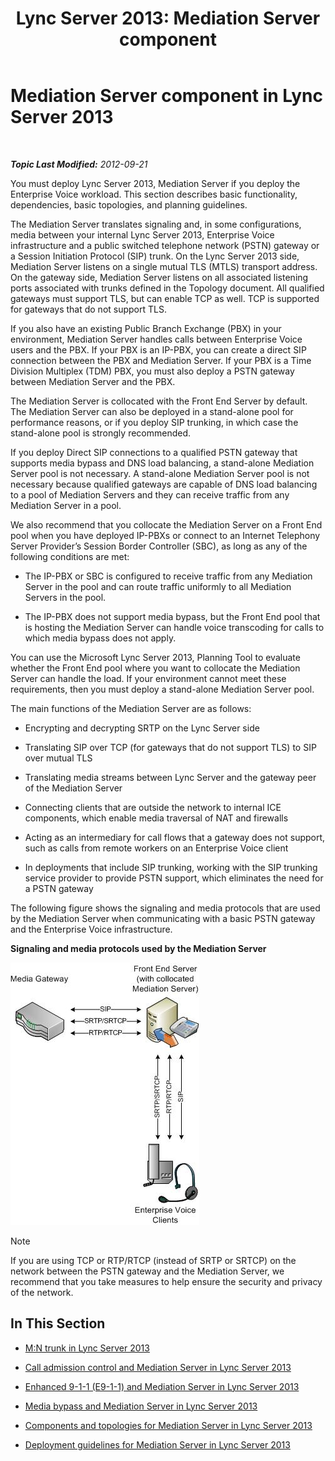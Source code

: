 ﻿---
title: 'Lync Server 2013: Mediation Server component'
TOCTitle: Mediation Server component
ms:assetid: 5b19edef-4a54-43c9-aa12-5643b8108355
ms:mtpsurl: https://technet.microsoft.com/en-us/library/Gg398399(v=OCS.15)
ms:contentKeyID: 48184239
ms.date: 07/23/2014
mtps_version: v=OCS.15
---

<div data-xmlns="http://www.w3.org/1999/xhtml">

<div class="topic" data-xmlns="http://www.w3.org/1999/xhtml" data-msxsl="urn:schemas-microsoft-com:xslt" data-cs="http://msdn.microsoft.com/en-us/">

<div data-asp="http://msdn2.microsoft.com/asp">

# Mediation Server component in Lync Server 2013

</div>

<div id="mainSection">

<div id="mainBody">

<span> </span>

_**Topic Last Modified:** 2012-09-21_

You must deploy Lync Server 2013, Mediation Server if you deploy the Enterprise Voice workload. This section describes basic functionality, dependencies, basic topologies, and planning guidelines.

The Mediation Server translates signaling and, in some configurations, media between your internal Lync Server 2013, Enterprise Voice infrastructure and a public switched telephone network (PSTN) gateway or a Session Initiation Protocol (SIP) trunk. On the Lync Server 2013 side, Mediation Server listens on a single mutual TLS (MTLS) transport address. On the gateway side, Mediation Server listens on all associated listening ports associated with trunks defined in the Topology document. All qualified gateways must support TLS, but can enable TCP as well. TCP is supported for gateways that do not support TLS.

If you also have an existing Public Branch Exchange (PBX) in your environment, Mediation Server handles calls between Enterprise Voice users and the PBX. If your PBX is an IP-PBX, you can create a direct SIP connection between the PBX and Mediation Server. If your PBX is a Time Division Multiplex (TDM) PBX, you must also deploy a PSTN gateway between Mediation Server and the PBX.

The Mediation Server is collocated with the Front End Server by default. The Mediation Server can also be deployed in a stand-alone pool for performance reasons, or if you deploy SIP trunking, in which case the stand-alone pool is strongly recommended.

If you deploy Direct SIP connections to a qualified PSTN gateway that supports media bypass and DNS load balancing, a stand-alone Mediation Server pool is not necessary. A stand-alone Mediation Server pool is not necessary because qualified gateways are capable of DNS load balancing to a pool of Mediation Servers and they can receive traffic from any Mediation Server in a pool.

We also recommend that you collocate the Mediation Server on a Front End pool when you have deployed IP-PBXs or connect to an Internet Telephony Server Provider’s Session Border Controller (SBC), as long as any of the following conditions are met:

  - The IP-PBX or SBC is configured to receive traffic from any Mediation Server in the pool and can route traffic uniformly to all Mediation Servers in the pool.

  - The IP-PBX does not support media bypass, but the Front End pool that is hosting the Mediation Server can handle voice transcoding for calls to which media bypass does not apply.

You can use the Microsoft Lync Server 2013, Planning Tool to evaluate whether the Front End pool where you want to collocate the Mediation Server can handle the load. If your environment cannot meet these requirements, then you must deploy a stand-alone Mediation Server pool.

The main functions of the Mediation Server are as follows:

  - Encrypting and decrypting SRTP on the Lync Server side

  - Translating SIP over TCP (for gateways that do not support TLS) to SIP over mutual TLS

  - Translating media streams between Lync Server and the gateway peer of the Mediation Server

  - Connecting clients that are outside the network to internal ICE components, which enable media traversal of NAT and firewalls

  - Acting as an intermediary for call flows that a gateway does not support, such as calls from remote workers on an Enterprise Voice client

  - In deployments that include SIP trunking, working with the SIP trunking service provider to provide PSTN support, which eliminates the need for a PSTN gateway

The following figure shows the signaling and media protocols that are used by the Mediation Server when communicating with a basic PSTN gateway and the Enterprise Voice infrastructure.

**Signaling and media protocols used by the Mediation Server**

![Mediation Server Protocols diagram](images/Gg398399.c3d39ba0-e323-4a58-8f07-4e80d3278af2(OCS.15).jpg "Mediation Server Protocols diagram")

<div>


> [!NOTE]
> If you are using TCP or RTP/RTCP (instead of SRTP or SRTCP) on the network between the PSTN gateway and the Mediation Server, we recommend that you take measures to help ensure the security and privacy of the network.



</div>

<div>

## In This Section

  - [M:N trunk in Lync Server 2013](lync-server-2013-m-n-trunk.md)

  - [Call admission control and Mediation Server in Lync Server 2013](lync-server-2013-call-admission-control-and-mediation-server.md)

  - [Enhanced 9-1-1 (E9-1-1) and Mediation Server in Lync Server 2013](lync-server-2013-enhanced-9-1-1-e9-1-1-and-mediation-server.md)

  - [Media bypass and Mediation Server in Lync Server 2013](lync-server-2013-media-bypass-and-mediation-server.md)

  - [Components and topologies for Mediation Server in Lync Server 2013](lync-server-2013-components-and-topologies-for-mediation-server.md)

  - [Deployment guidelines for Mediation Server in Lync Server 2013](lync-server-2013-deployment-guidelines-for-mediation-server.md)

</div>

</div>

<span> </span>

</div>

</div>

</div>


